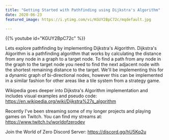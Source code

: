 ```yaml
---
title: "Getting Started with Pathfinding using Dijkstra's Algorithm"
date: 2020-06-23
featured_image: https://i.ytimg.com/vi/KGUY2BpC72c/mqdefault.jpg

---
```


{{% youtube id="KGUY2BpC72c" %}}

Lets explore pathfinding by implementing Dijkstra's Algorithm. Dijkstra's Algorithm is a pathfinding algorithm that works by calculating the distance from any node in a graph to a target node. To find a path from any node in the graph to the target node you need to find the next adjacent node with the shortest remaining distance to the target. We'll be implementing this for a dynamic graph of bi-directional nodes, however this can be implemented in a similar fashion for other areas like a tile system from a strategy game.

Wikipedia goes deeper into Dijkstra's Algorithm implementation and includes visual examples and pseudo code: https://en.wikipedia.org/wiki/Dijkstra%27s_algorithm

Recently I've been streaming some of my longer projects and playing games on Twitch. You can find my streams at: https://www.twitch.tv/worldofzerodev

Join the World of Zero Discord Server: https://discord.gg/hU5Kq2u
